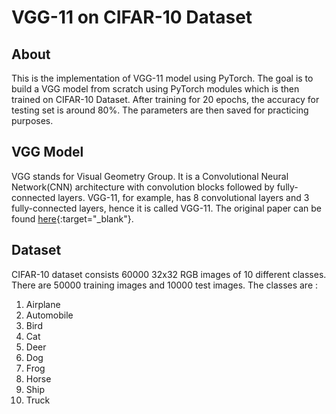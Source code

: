 # VGG-11 on CIFAR-10 Dataset

## About
This is the implementation of VGG-11 model using PyTorch. The goal is to build a VGG model from scratch using PyTorch modules which is
then trained on CIFAR-10 Dataset. After training for 20 epochs, the accuracy for testing set is around 80%. The parameters are then saved for practicing purposes. 

## VGG Model
VGG stands for Visual Geometry Group. It is a Convolutional Neural Network(CNN) architecture with convolution blocks followed by 
fully-connected layers. VGG-11, for example, has 8 convolutional layers and 3 fully-connected layers, hence it is called VGG-11. The original paper can be found
[here](https://arxiv.org/abs/1409.1556){:target="_blank"}.  

## Dataset
CIFAR-10 dataset consists 60000 32x32 RGB images of 10 different classes. There are 50000 training images and 10000 test images. The 
classes are :
1. Airplane
2. Automobile
3. Bird
4. Cat
5. Deer
6. Dog
7. Frog
8. Horse
9. Ship
10. Truck   